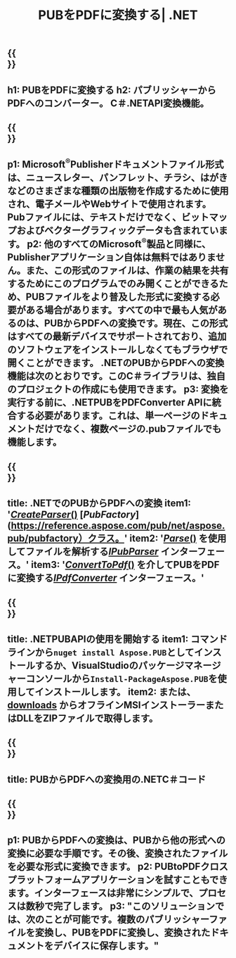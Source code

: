 ﻿---
translation: true
template: /_templates/conversion-child-net.md
title: PUBをPDFに変換する| .NET
description: Windows、Linux、MacOSXで.NETAPIを使用してPUBをPDFに変換します。独自のソリューションに簡単に統合できるパブリッシャー変換機能。
url: /net/conversion/pub-to-pdf/
metakeywords: pubからpdfネット、pubからpdfネット、pubからpdf c＃コンバーター、pubからpdf c＃への変換、pubからpdf c＃への変換
family: pub
platformtag: net
feature: conversion
---

{{<section banner>}}
---
h1: PUBをPDFに変換する
h2: パブリッシャーからPDFへのコンバーター。 С＃.NETAPI変換機能。
---

{{<section overview>}}
---
p1: Microsoft<sup>®</sup>Publisherドキュメントファイル形式は、ニュースレター、パンフレット、チラシ、はがきなどのさまざまな種類の出版物を作成するために使用され、電子メールやWebサイトで使用されます。 Pubファイルには、テキストだけでなく、ビットマップおよびベクターグラフィックデータも含まれています。
p2: 他のすべてのMicrosoft<sup>®</sup>製品と同様に、Publisherアプリケーション自体は無料ではありません。また、この形式のファイルは、作業の結果を共有するためにこのプログラムでのみ開くことができるため、PUBファイルをより普及した形式に変換する必要がある場合があります。すべての中で最も人気があるのは、PUBからPDFへの変換です。現在、この形式はすべての最新デバイスでサポートされており、追加のソフトウェアをインストールしなくてもブラウザで開くことができます。 .NETのPUBからPDFへの変換機能は次のとおりです。このC＃ライブラリは、独自のプロジェクトの作成にも使用できます。
p3: 変換を実行する前に、.NETPUBをPDFConverter APIに統合する必要があります。これは、単一ページのドキュメントだけでなく、複数ページの.pubファイルでも機能します。
---

{{<section feature1>}}
---
title: .NETでのPUBからPDFへの変換
item1: '[*CreateParser*()](https://reference.aspose.com/pub/net/aspose.pub/pubfactory/methods/createparser/index) [*PubFactory*](https://reference.aspose.com/pub/net/aspose.pub/pubfactory）クラス。'
item2: '[*Parse*()](https://reference.aspose.com/pub/net/aspose.pub/ipubparser/methods/parse) を使用してファイルを解析する[*IPubParser*](https://reference.aspose.com/pub/net/aspose.pub/ipubparser) インターフェース。'
item3: '[*ConvertToPdf*()](https://reference.aspose.com/pub/net/aspose.pub/ipdfconverter/methods/converttopdf) を介してPUBをPDFに変換する[*IPdfConverter*](https://reference.aspose.com/pub/net/aspose.pub/ipdfconverter) インターフェース。'
---

{{<section feature2>}}
---
title: .NETPUBAPIの使用を開始する
item1: コマンドラインから```nuget install Aspose.PUB```としてインストールするか、VisualStudioのパッケージマネージャーコンソールから```Install-PackageAspose.PUB```を使用してインストールします。
item2: または、[downloads](https://releases.aspose.com/pub/net) からオフラインMSIインストーラーまたはDLLをZIPファイルで取得します。
---

{{<section codeexample>}}
---
title: PUBからPDFへの変換用の.NETC＃コード
---

{{<section summary>}}
---
p1: PUBからPDFへの変換は、PUBから他の形式への変換に必要な手順です。その後、変換されたファイルを必要な形式に変換できます。
p2: PUBtoPDFクロスプラットフォームアプリケーションを試すこともできます。インターフェースは非常にシンプルで、プロセスは数秒で完了します。
p3: "このソリューションでは、次のことが可能です。複数のパブリッシャーファイルを変換し、PUBをPDFに変換し、変換されたドキュメントをデバイスに保存します。"
---

